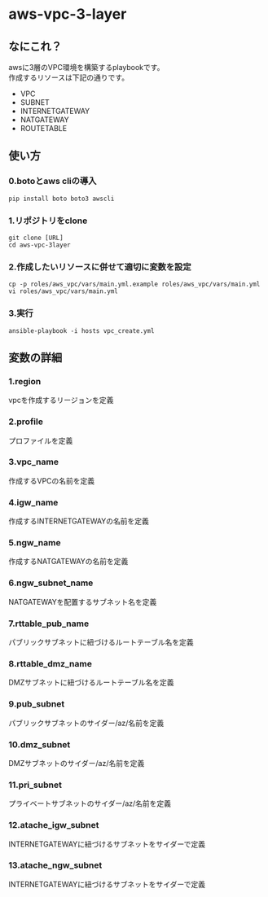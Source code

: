 # aws-vpc-3-layer

## なにこれ？

awsに3層のVPC環境を構築するplaybookです。  
作成するリソースは下記の通りです。  

* VPC  
* SUBNET  
* INTERNETGATEWAY  
* NATGATEWAY  
* ROUTETABLE  


## 使い方

### 0.botoとaws cliの導入

```
pip install boto boto3 awscli
```

### 1.リポジトリをclone

```
git clone [URL]
cd aws-vpc-3layer
```

### 2.作成したいリソースに併せて適切に変数を設定

```
cp -p roles/aws_vpc/vars/main.yml.example roles/aws_vpc/vars/main.yml
vi roles/aws_vpc/vars/main.yml
```

### 3.実行

```
ansible-playbook -i hosts vpc_create.yml
```

## 変数の詳細

### 1.region

vpcを作成するリージョンを定義  

### 2.profile

プロファイルを定義

### 3.vpc_name

作成するVPCの名前を定義

### 4.igw_name

作成するINTERNETGATEWAYの名前を定義

### 5.ngw_name

作成するNATGATEWAYの名前を定義

### 6.ngw_subnet_name

NATGATEWAYを配置するサブネット名を定義

### 7.rttable_pub_name

パブリックサブネットに紐づけるルートテーブル名を定義

### 8.rttable_dmz_name

DMZサブネットに紐づけるルートテーブル名を定義

### 9.pub_subnet

パブリックサブネットのサイダー/az/名前を定義

### 10.dmz_subnet

DMZサブネットのサイダー/az/名前を定義

### 11.pri_subnet

プライベートサブネットのサイダー/az/名前を定義

### 12.atache_igw_subnet

INTERNETGATEWAYに紐づけるサブネットをサイダーで定義

### 13.atache_ngw_subnet

INTERNETGATEWAYに紐づけるサブネットをサイダーで定義
